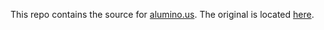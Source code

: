 This repo contains the source for [alumino.us](https://alumino.us). The original is located [here](https://github.com/aluminous/alumino.us).
